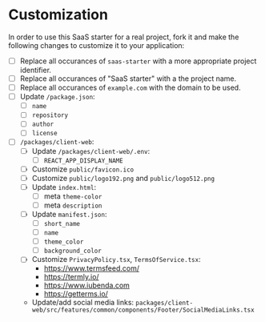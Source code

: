 # Customization

In order to use this SaaS starter for a real project, fork it and make the following changes to customize it to your application:

- ☐ Replace all occurances of `saas-starter` with a more appropriate project identifier.
- ☐ Replace all occurances of "SaaS starter" with a the project name.
- ☐ Replace all occurances of `example.com` with the domain to be used.
- ☐ Update `/package.json`:
  - ☐ `name`
  - ☐ `repository`
  - ☐ `author`
  - ☐ `license`
- ☐ `/packages/client-web`:
  - ☐ Update `/packages/client-web/.env`:
    - ☐ `REACT_APP_DISPLAY_NAME`
  - ☐ Customize `public/favicon.ico`
  - ☐ Customize `public/logo192.png` and `public/logo512.png`
  - ☐ Update `index.html`:
    - ☐ meta `theme-color`
    - ☐ meta `description`
  - ☐ Update `manifest.json`:
    - ☐ `short_name`
    - ☐ `name`
    - ☐ `theme_color`
    - ☐ `background_color`
  - ☐ Customize `PrivacyPolicy.tsx`, `TermsOfService.tsx`:
    - https://www.termsfeed.com/
    - https://termly.io/
    - https://www.iubenda.com
    - https://getterms.io/
  - Update/add social media links: `packages/client-web/src/features/common/components/Footer/SocialMediaLinks.tsx`
